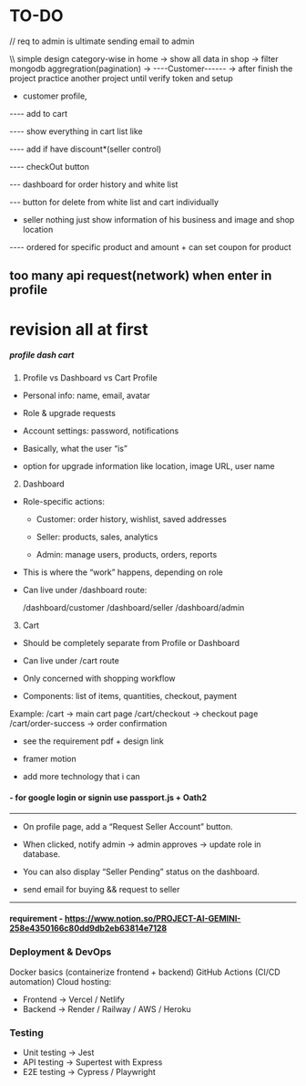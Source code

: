 # TO-DO
// req to admin is ultimate sending email to admin



\\\\ simple design category-wise in home -> show all data in shop ->  filter mongodb aggregration(pagination) -> ----Customer------ -> after finish the project practice another project until verify token and setup

- customer profile, 

---- add to cart

---- show everything in cart list like

---- add if have discount*(seller control)

---- checkOut button

--- dashboard for order history and white list

--- button for delete from white list and cart individually 

- seller nothing just show information of his business and image and shop location

---- ordered for specific product and amount + can set coupon for product

 


## too many api request(network) when enter in profile 

# revision all at first



##### profile dash cart
1.  Profile vs Dashboard vs Cart
Profile
- Personal info: name, email, avatar

- Role & upgrade requests

- Account settings: password, notifications

- Basically, what the user “is”

- option for upgrade information like location, image URL, user name

2. Dashboard

- Role-specific actions:

    - Customer: order history, wishlist, saved addresses

    - Seller: products, sales, analytics

    - Admin: manage users, products, orders, reports

- This is where the “work” happens, depending on role

- Can live under /dashboard route:

   /dashboard/customer
   /dashboard/seller
   /dashboard/admin

3. Cart

- Should be completely separate from Profile or Dashboard

- Can live under /cart route

- Only concerned with shopping workflow

- Components: list of items, quantities, checkout, payment

Example:
    /cart               -> main cart page
    /cart/checkout      -> checkout page
    /cart/order-success -> order confirmation








- see the requirement pdf + design link

- framer motion

- add more technology that i can


#### - for google login or signin use passport.js + Oath2

----------------------------------------

- On profile page, add a “Request Seller Account” button.

- When clicked, notify admin → admin approves → update role in database.

- You can also display “Seller Pending” status on the dashboard.

- send email for buying && request to seller
 

------------------------------------------


#### requirement - https://www.notion.so/PROJECT-AI-GEMINI-258e4350166c80dd9db2eb63814e7128


### Deployment & DevOps
Docker basics (containerize frontend + backend)
GitHub Actions (CI/CD automation)
Cloud hosting:
- Frontend → Vercel / Netlify
- Backend → Render / Railway / AWS / Heroku


### Testing
- Unit testing → Jest
- API testing → Supertest with Express
- E2E testing → Cypress / Playwright